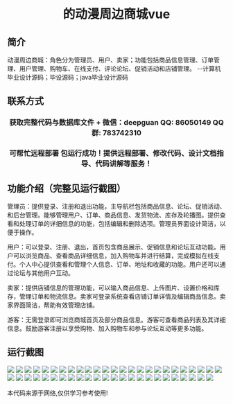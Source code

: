 <p><h1 align="center">的动漫周边商城vue</h1></p>

## 简介
动漫周边商城：角色分为管理员、用户、卖家；功能包括商品信息管理、订单管理、用户管理、购物车、在线支付、评论论坛、促销活动和店铺管理。    --计算机毕业设计源码；毕设源码；java毕业设计源码


## 联系方式
<p><h3 align="center">获取完整代码与数据库文件 + 微信：deepguan QQ: 86050149 QQ群: 783742310</h3></p>
<p><h3 align="center">可帮忙远程部署 包运行成功！提供远程部署、修改代码、设计文档指导、代码讲解等服务！</h3></p>

## 功能介绍（完整见运行截图）
管理员：提供登录、注册和退出功能，主导航栏包括商品信息、论坛、促销活动、和后台管理。能够管理用户、订单、商品信息、发货物流、库存及轮播图。提供查看和处理订单的详细信息的功能，包括编辑和删除选项。管理员界面设计简洁，以便于操作。

用户：可以登录、注册、退出，首页包含商品展示、促销信息和论坛互动功能。用户可以浏览商品、查看商品详细信息，加入购物车并进行结算，完成模拟在线支付。个人中心提供查看和管理个人信息、订单、地址和收藏的功能。用户还可以通过论坛与其他用户互动。

卖家：提供店铺信息的管理功能，可以输入商品信息、上传图片、设置价格和库存，管理订单和物流信息。卖家可登录系统查看店铺订单详情及编辑商品信息。卖家界面简洁，帮助有效管理店铺。

游客：无需登录即可浏览商城首页及部分商品信息。游客可查看商品列表及其详细信息。鼓励游客注册以享受购物、加入购物车和参与论坛互动等更多功能。


## 运行截图
![](https://bs-1329754181.cos.ap-shanghai.myqcloud.com/ssm/AnimeMerchStore/img/001.jpg)
![](https://bs-1329754181.cos.ap-shanghai.myqcloud.com/ssm/AnimeMerchStore/img/002.jpg)
![](https://bs-1329754181.cos.ap-shanghai.myqcloud.com/ssm/AnimeMerchStore/img/003.jpg)
![](https://bs-1329754181.cos.ap-shanghai.myqcloud.com/ssm/AnimeMerchStore/img/004.jpg)
![](https://bs-1329754181.cos.ap-shanghai.myqcloud.com/ssm/AnimeMerchStore/img/005.jpg)
![](https://bs-1329754181.cos.ap-shanghai.myqcloud.com/ssm/AnimeMerchStore/img/006.jpg)
![](https://bs-1329754181.cos.ap-shanghai.myqcloud.com/ssm/AnimeMerchStore/img/007.jpg)
![](https://bs-1329754181.cos.ap-shanghai.myqcloud.com/ssm/AnimeMerchStore/img/008.jpg)
![](https://bs-1329754181.cos.ap-shanghai.myqcloud.com/ssm/AnimeMerchStore/img/009.jpg)
![](https://bs-1329754181.cos.ap-shanghai.myqcloud.com/ssm/AnimeMerchStore/img/010.jpg)
![](https://bs-1329754181.cos.ap-shanghai.myqcloud.com/ssm/AnimeMerchStore/img/011.jpg)
![](https://bs-1329754181.cos.ap-shanghai.myqcloud.com/ssm/AnimeMerchStore/img/012.jpg)
![](https://bs-1329754181.cos.ap-shanghai.myqcloud.com/ssm/AnimeMerchStore/img/013.jpg)
![](https://bs-1329754181.cos.ap-shanghai.myqcloud.com/ssm/AnimeMerchStore/img/014.jpg)
![](https://bs-1329754181.cos.ap-shanghai.myqcloud.com/ssm/AnimeMerchStore/img/015.jpg)
![](https://bs-1329754181.cos.ap-shanghai.myqcloud.com/ssm/AnimeMerchStore/img/016.jpg)
![](https://bs-1329754181.cos.ap-shanghai.myqcloud.com/ssm/AnimeMerchStore/img/017.jpg)
![](https://bs-1329754181.cos.ap-shanghai.myqcloud.com/ssm/AnimeMerchStore/img/018.jpg)
![](https://bs-1329754181.cos.ap-shanghai.myqcloud.com/ssm/AnimeMerchStore/img/019.jpg)
![](https://bs-1329754181.cos.ap-shanghai.myqcloud.com/ssm/AnimeMerchStore/img/020.jpg)
![](https://bs-1329754181.cos.ap-shanghai.myqcloud.com/ssm/AnimeMerchStore/img/021.jpg)
![](https://bs-1329754181.cos.ap-shanghai.myqcloud.com/ssm/AnimeMerchStore/img/022.jpg)
![](https://bs-1329754181.cos.ap-shanghai.myqcloud.com/ssm/AnimeMerchStore/img/023.jpg)
![](https://bs-1329754181.cos.ap-shanghai.myqcloud.com/ssm/AnimeMerchStore/img/024.jpg)
![](https://bs-1329754181.cos.ap-shanghai.myqcloud.com/ssm/AnimeMerchStore/img/025.jpg)
![](https://bs-1329754181.cos.ap-shanghai.myqcloud.com/ssm/AnimeMerchStore/img/026.jpg)
![](https://bs-1329754181.cos.ap-shanghai.myqcloud.com/ssm/AnimeMerchStore/img/027.jpg)
![](https://bs-1329754181.cos.ap-shanghai.myqcloud.com/ssm/AnimeMerchStore/img/028.jpg)
![](https://bs-1329754181.cos.ap-shanghai.myqcloud.com/ssm/AnimeMerchStore/img/029.jpg)
![](https://bs-1329754181.cos.ap-shanghai.myqcloud.com/ssm/AnimeMerchStore/img/030.jpg)
![](https://bs-1329754181.cos.ap-shanghai.myqcloud.com/ssm/AnimeMerchStore/img/031.jpg)
![](https://bs-1329754181.cos.ap-shanghai.myqcloud.com/ssm/AnimeMerchStore/img/032.jpg)
![](https://bs-1329754181.cos.ap-shanghai.myqcloud.com/ssm/AnimeMerchStore/img/033.jpg)
![](https://bs-1329754181.cos.ap-shanghai.myqcloud.com/ssm/AnimeMerchStore/img/034.jpg)
![](https://bs-1329754181.cos.ap-shanghai.myqcloud.com/ssm/AnimeMerchStore/img/035.jpg)
![](https://bs-1329754181.cos.ap-shanghai.myqcloud.com/ssm/AnimeMerchStore/img/036.jpg)
![](https://bs-1329754181.cos.ap-shanghai.myqcloud.com/ssm/AnimeMerchStore/img/037.jpg)
![](https://bs-1329754181.cos.ap-shanghai.myqcloud.com/ssm/AnimeMerchStore/img/038.jpg)
![](https://bs-1329754181.cos.ap-shanghai.myqcloud.com/ssm/AnimeMerchStore/img/039.jpg)
![](https://bs-1329754181.cos.ap-shanghai.myqcloud.com/ssm/AnimeMerchStore/img/040.jpg)
![](https://bs-1329754181.cos.ap-shanghai.myqcloud.com/ssm/AnimeMerchStore/img/041.jpg)
![](https://bs-1329754181.cos.ap-shanghai.myqcloud.com/ssm/AnimeMerchStore/img/042.jpg)
![](https://bs-1329754181.cos.ap-shanghai.myqcloud.com/ssm/AnimeMerchStore/img/043.jpg)
![](https://bs-1329754181.cos.ap-shanghai.myqcloud.com/ssm/AnimeMerchStore/img/044.jpg)
![](https://bs-1329754181.cos.ap-shanghai.myqcloud.com/ssm/AnimeMerchStore/img/045.jpg)
![](https://bs-1329754181.cos.ap-shanghai.myqcloud.com/ssm/AnimeMerchStore/img/046.jpg)
![](https://bs-1329754181.cos.ap-shanghai.myqcloud.com/ssm/AnimeMerchStore/img/047.jpg)
![](https://bs-1329754181.cos.ap-shanghai.myqcloud.com/ssm/AnimeMerchStore/img/048.jpg)
![](https://bs-1329754181.cos.ap-shanghai.myqcloud.com/ssm/AnimeMerchStore/img/049.jpg)

<p>本代码来源于网络,仅供学习参考使用!</p>

